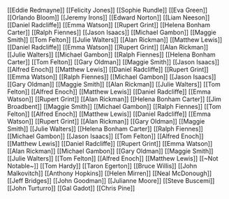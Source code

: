 [[Eddie Redmayne]]
[[Felicity Jones]]
[[Sophie Rundle]]
[[Eva Green]]
[[Orlando Bloom]]
[[Jeremy Irons]]
[[Edward Norton]]
[[Liam Neeson]]
[[Daniel Radcliffe]]
[[Emma Watson]]
[[Rupert Grint]]
[[Helena Bonham Carter]]
[[Ralph Fiennes]]
[[Jason Isaacs]]
[[Michael Gambon]]
[[Maggie Smith]]
[[Tom Felton]]
[[Julie Walters]]
[[Alan Rickman]]
[[Matthew Lewis]]
[[Daniel Radcliffe]]
[[Emma Watson]]
[[Rupert Grint]]
[[Alan Rickman]]
[[Julie Walters]]
[[Michael Gambon]]
[[Ralph Fiennes]]
[[Helena Bonham Carter]]
[[Tom Felton]]
[[Gary Oldman]]
[[Maggie Smith]]
[[Jason Isaacs]]
[[Alfred Enoch]]
[[Matthew Lewis]]
[[Daniel Radcliffe]]
[[Rupert Grint]]
[[Emma Watson]]
[[Ralph Fiennes]]
[[Michael Gambon]]
[[Jason Isaacs]]
[[Gary Oldman]]
[[Maggie Smith]]
[[Alan Rickman]]
[[Julie Walters]]
[[Tom Felton]]
[[Alfred Enoch]]
[[Matthew Lewis]]
[[Daniel Radcliffe]]
[[Emma Watson]]
[[Rupert Grint]]
[[Alan Rickman]]
[[Helena Bonham Carter]]
[[Jim Broadbent]]
[[Maggie Smith]]
[[Michael Gambon]]
[[Ralph Fiennes]]
[[Tom Felton]]
[[Alfred Enoch]]
[[Matthew Lewis]]
[[Daniel Radcliffe]]
[[Emma Watson]]
[[Rupert Grint]]
[[Alan Rickman]]
[[Gary Oldman]]
[[Maggie Smith]]
[[Julie Walters]]
[[Helena Bonham Carter]]
[[Ralph Fiennes]]
[[Michael Gambon]]
[[Jason Isaacs]]
[[Tom Felton]]
[[Alfred Enoch]]
[[Matthew Lewis]]
[[Daniel Radcliffe]]
[[Rupert Grint]]
[[Emma Watson]]
[[Alan Rickman]]
[[Michael Gambon]]
[[Gary Oldman]]
[[Maggie Smith]]
[[Julie Walters]]
[[Tom Felton]]
[[Alfred Enoch]]
[[Matthew Lewis]]
[[~Not Notable~]]
[[Tom Hardy]]
[[Taron Egerton]]
[[Bruce Willis]]
[[John Malkovitch]]
[[Anthony Hopkins]]
[[Helen Mirren]]
[[Neal McDonough]]
[[Jeff Bridges]]
[[John Goodman]]
[[Julianne Moore]]
[[Steve Buscemi]]
[[John Turturro]]
[[Gal Gadot]]
[[Chris Pine]]
